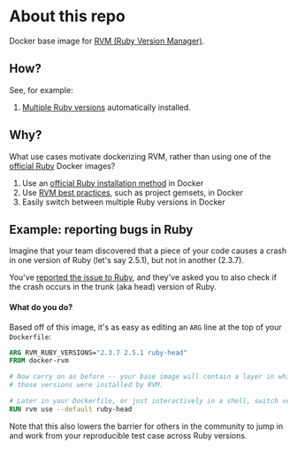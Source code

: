 # About this repo 

Docker base image for [RVM (Ruby Version Manager)](https://rvm.io).

## How?

See, for example:

1. [Multiple Ruby versions](examples/Dockerfile.multi) automatically installed.

## Why?

What use cases motivate dockerizing RVM, rather than using
one of the [official Ruby](https://hub.docker.com/_/ruby/) Docker images?

1. Use an [official Ruby installation method](https://www.ruby-lang.org/en/downloads/) in Docker
2. Use [RVM best practices](https://rvm.io/rvm/best-practices), such as project gemsets, in Docker
3. Easily switch between multiple Ruby versions in Docker

## Example: reporting bugs in Ruby

Imagine that your team discovered that a piece of your code causes a crash in
one version of Ruby (let's say 2.5.1), but not in another (2.3.7).

You've [reported the issue to Ruby](https://bugs.ruby-lang.org/projects/ruby-trunk/issues),
and they've asked you to also check if the crash occurs in the trunk (aka head)
version of Ruby.

#### What do you do?

Based off of this image, it's as easy as editing an `ARG` line
at the top of your `Dockerfile`:

```dockerfile
ARG RVM_RUBY_VERSIONS="2.3.7 2.5.1 ruby-head"
FROM docker-rvm

# Now carry on as before -- your base image will contain a layer in which all of
# those versions were installed by RVM.

# Later in your Dockerfile, or just interactively in a shell, switch versions
RUN rvm use --default ruby-head
```

Note that this also lowers the barrier for others in the community to jump in
and work from your reproducible test case across Ruby versions.
